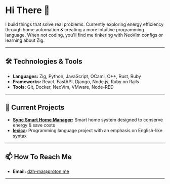 # Hi There 👋

I build things that solve real problems.
Currently exploring energy efficiency through home automation &
    creating a more intuitive programming language.
When not coding, you'll find me tinkering with NeoVim configs or learning about Zig.

---

## 🛠️ Technologies & Tools

- **Languages:** Zig, Python, JavaScript, OCaml, C++, Rust, Ruby
- **Frameworks:** React, FastAPI, Django, Node.js, Ruby on Rails
- **Tools:** Git, Docker, NeoVim, VMware, Node-RED

---

## 🔭 Current Projects

- **[Sync Smart Home Manager](https://github.com/dzh-ma/sync):** Smart home system designed to conserve energy & save costs
- **[lexica](https://github.com/dzh-ma/lexica):** Programming language project with an emphasis on English-like syntax

---

## 📫 How To Reach Me

- **Email:** [dzh-ma@proton.me](mailto:dzh-ma@proton.me)

---
<!---->
<!--## 📈 GitHub Stats-->
<!---->
<!--![GitHub Stats](https://github-readme-stats.vercel.app/api?username=dzh-ma&show_icons=true&theme=default)-->
<!---->
<!------->
